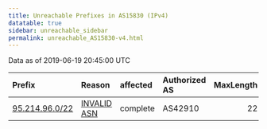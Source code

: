 ```yaml
---
title: Unreachable Prefixes in AS15830 (IPv4)
datatable: true
sidebar: unreachable_sidebar
permalink: unreachable_AS15830-v4.html
---
```


Data as of 2019-06-19 20:45:00 UTC


<div class="datatable-begin"></div>

| Prefix                                                 | Reason                                                                                                | affected   | Authorized AS   |   MaxLength | Anchor                                         |   unreachable /24s |
|:-------------------------------------------------------|:------------------------------------------------------------------------------------------------------|:-----------|:----------------|------------:|:-----------------------------------------------|-------------------:|
| [95.214.96.0/22](https://stat.ripe.net/95.214.96.0/22) | [INVALID ASN](https://rpki-validator.ripe.net/announcement-preview?asn=AS15830&prefix=95.214.96.0/22) | complete   | AS42910         |          22 | [RIPE](unreachable_RIPE_NCC_RPKI_Root-v4.html) |                  4 |

<div class="datatable-end"></div>